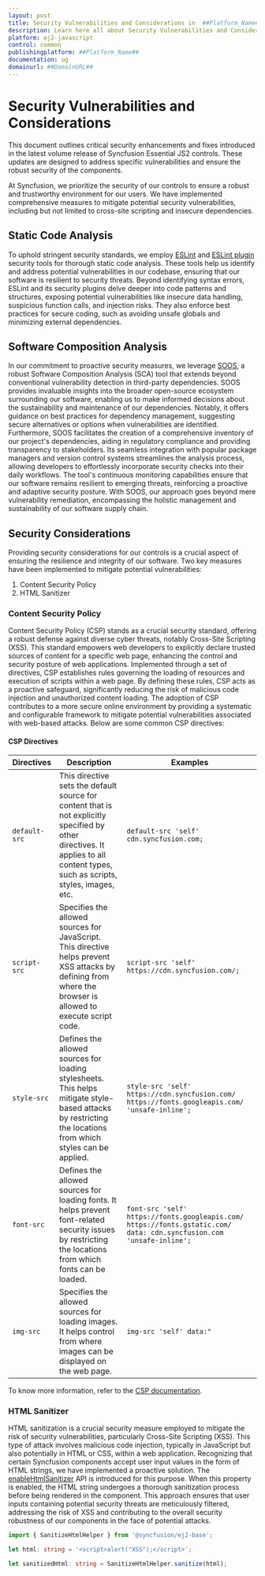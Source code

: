 ```yaml
---
layout: post
title: Security Vulnerabilities and Considerations in  ##Platform_Name## Common control | Syncfusion
description: Learn here all about Security Vulnerabilities and Considerations in Syncfusion  ##Platform_Name##  Common control of Syncfusion Essential JS 2 and more.
platform: ej2-javascript
control: common
publishingplatform: ##Platform_Name##
documentation: ug
domainurl: ##DomainURL##
---
```


# Security Vulnerabilities and Considerations

This document outlines critical security enhancements and fixes introduced in the latest volume release of Syncfusion Essential JS2 controls. These updates are designed to address specific vulnerabilities and ensure the robust security of the components.

At Syncfusion, we prioritize the security of our controls to ensure a robust and trustworthy environment for our users. We have implemented comprehensive measures to mitigate potential security vulnerabilities, including but not limited to cross-site scripting and insecure dependencies.

## Static Code Analysis

To uphold stringent security standards, we employ [ESLint](https://eslint.org/) and [ESLint plugin](https://github.com/eslint-community/eslint-plugin-security#rules) security tools for thorough static code analysis. These tools help us identify and address potential vulnerabilities in our codebase, ensuring that our software is resilient to security threats. Beyond identifying syntax errors, ESLint and its security plugins delve deeper into code patterns and structures, exposing potential vulnerabilities like insecure data handling, suspicious function calls, and injection risks. They also enforce best practices for secure coding, such as avoiding unsafe globals and minimizing external dependencies.

## Software Composition Analysis

In our commitment to proactive security measures, we leverage [SOOS](https://soos.io/), a robust Software Composition Analysis (SCA) tool that extends beyond conventional vulnerability detection in third-party dependencies. SOOS provides invaluable insights into the broader open-source ecosystem surrounding our software, enabling us to make informed decisions about the sustainability and maintenance of our dependencies. Notably, it offers guidance on best practices for dependency management, suggesting secure alternatives or options when vulnerabilities are identified. Furthermore, SOOS facilitates the creation of a comprehensive inventory of our project's dependencies, aiding in regulatory compliance and providing transparency to stakeholders. Its seamless integration with popular package managers and version control systems streamlines the analysis process, allowing developers to effortlessly incorporate security checks into their daily workflows. The tool's continuous monitoring capabilities ensure that our software remains resilient to emerging threats, reinforcing a proactive and adaptive security posture. With SOOS, our approach goes beyond mere vulnerability remediation, encompassing the holistic management and sustainability of our software supply chain.

## Security Considerations

Providing security considerations for our controls is a crucial aspect of ensuring the resilience and integrity of our software. Two key measures have been implemented to mitigate potential vulnerabilities:

1.	Content Security Policy
2.	HTML Sanitizer

### Content Security Policy

Content Security Policy (CSP) stands as a crucial security standard, offering a robust defense against diverse cyber threats, notably Cross-Site Scripting (XSS). This standard empowers web developers to explicitly declare trusted sources of content for a specific web page, enhancing the control and security posture of web applications. Implemented through a set of directives, CSP establishes rules governing the loading of resources and execution of scripts within a web page. By defining these rules, CSP acts as a proactive safeguard, significantly reducing the risk of malicious code injection and unauthorized content loading. The adoption of CSP contributes to a more secure online environment by providing a systematic and configurable framework to mitigate potential vulnerabilities associated with web-based attacks. Below are some common CSP directives:

#### CSP Directives

|    Directives    |    Description    |    Examples    |
|------------------|-------------------|----------------|
|  `default-src`   | This directive sets the default source for content that is not explicitly specified by other directives. It applies to all content types, such as scripts, styles, images, etc. | `default-src 'self' cdn.syncfusion.com;`|
|  `script-src`  | Specifies the allowed sources for JavaScript. This directive helps prevent XSS attacks by defining from where the browser is allowed to execute script code. | `script-src 'self' https://cdn.syncfusion.com/;`|
|  `style-src`  | Defines the allowed sources for loading stylesheets. This helps mitigate style-based attacks by restricting the locations from which styles can be applied. | `style-src 'self' https://cdn.syncfusion.com/ https://fonts.googleapis.com/ 'unsafe-inline';`|
|  `font-src`  | Defines the allowed sources for loading fonts. It helps prevent font-related security issues by restricting the locations from which fonts can be loaded. | `font-src 'self' https://fonts.googleapis.com/ https://fonts.gstatic.com/ data: cdn.syncfusion.com 'unsafe-inline';` |
|  `img-src`  | Specifies the allowed sources for loading images. It helps control from where images can be displayed on the web page. | `img-src 'self' data:"` |

To know more information, refer to the [CSP documentation](https://ej2.syncfusion.com/documentation/common/troubleshoot/content-security-policy).

### HTML Sanitizer

HTML sanitization is a crucial security measure employed to mitigate the risk of security vulnerabilities, particularly Cross-Site Scripting (XSS). This type of attack involves malicious code injection, typically in JavaScript but also potentially in HTML or CSS, within a web application. Recognizing that certain Syncfusion components accept user input values in the form of HTML strings, we have implemented a proactive solution. The [enableHtmlSanitizer](https://ej2.syncfusion.com/documentation/api/button#enablehtmlsanitizer) API is introduced for this purpose. When this property is enabled, the HTML string undergoes a thorough sanitization process before being rendered in the component. This approach ensures that user inputs containing potential security threats are meticulously filtered, addressing the risk of XSS and contributing to the overall security robustness of our components in the face of potential attacks.

```ts
import { SanitizeHtmlHelper } from '@syncfusion/ej2-base';

let html: string = '<script>alert("XSS");</script>';

let sanitizedHtml: string = SanitizeHtmlHelper.sanitize(html);
```
